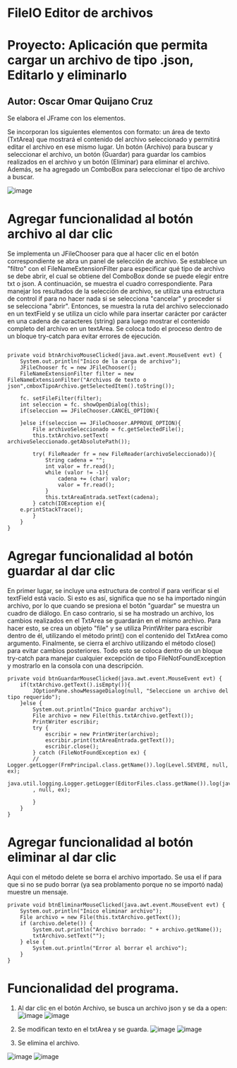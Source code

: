 # FileIO Editor de archivos

# Proyecto: Aplicación que permita cargar un archivo de tipo .json, Editarlo y eliminarlo
## Autor: Oscar Omar Quijano Cruz

Se elabora el JFrame con los elementos.

Se incorporan los siguientes elementos con formato: un área de texto (TxtArea) que mostrará el contenido del archivo seleccionado y permitirá editar el archivo en ese mismo lugar. Un botón (Archivo) para buscar y seleccionar el archivo, un botón (Guardar) para guardar los cambios realizados en el archivo y un botón (Eliminar) para eliminar el archivo. Además, se ha agregado un ComboBox para seleccionar el tipo de archivo a buscar.

![image](https://github.com/oscarspartan22/FileIO/assets/131202385/5a34cf8f-468b-4b8d-8198-d16b9b5bafb7)

# Agregar funcionalidad al botón archivo al dar clic

Se implementa un JFileChooser para que al hacer clic en el botón correspondiente se abra un panel de selección de archivo. Se establece un "filtro" con el FileNameExtensionFilter para especificar qué tipo de archivo se debe abrir, el cual se obtiene del ComboBox donde se puede elegir entre txt o json. A continuación, se muestra el cuadro correspondiente. Para manejar los resultados de la selección de archivo, se utiliza una estructura de control if para no hacer nada si se selecciona "cancelar" y proceder si se selecciona "abrir". Entonces, se muestra la ruta del archivo seleccionado en un textField y se utiliza un ciclo while para insertar carácter por carácter en una cadena de caracteres (string) para luego mostrar el contenido completo del archivo en un textArea. Se coloca todo el proceso dentro de un bloque try-catch para evitar errores de ejecución.

```

private void btnArchivoMouseClicked(java.awt.event.MouseEvent evt) {                                        
    System.out.println("Inico de la carga de archivo");
    JFileChooser fc = new JFileChooser();
    FileNameExtensionFilter filter = new FileNameExtensionFilter("Archivos de texto o json",cmboxTipoArchivo.getSelectedItem().toString());

    fc. setFileFilter(filter);
    int seleccion = fc. showOpenDialog(this);
    if(seleccion == JFileChooser.CANCEL_OPTION){

    }else if(seleccion == JFileChooser.APPROVE_OPTION){
        File archivoSeleccionado = fc.getSelectedFile();
        this.txtArchivo.setText( archivoSeleccionado.getAbsolutePath());

        try( FileReader fr = new FileReader(archivoSeleccionado)){
            String cadena = "";
            int valor = fr.read();
            while (valor != -1){
                cadena += (char) valor;
                valor = fr.read();
            }
            this.txtAreaEntrada.setText(cadena);
        } catch(IOException e){
    e.printStackTrace();
        }
    }
} 

```

# Agregar funcionalidad al botón guardar al dar clic

En primer lugar, se incluye una estructura de control if para verificar si el textField está vacío. Si esto es así, significa que no se ha importado ningún archivo, por lo que cuando se presiona el botón "guardar" se muestra un cuadro de diálogo. En caso contrario, si se ha mostrado un archivo, los cambios realizados en el TxtArea se guardarán en el mismo archivo. Para hacer esto, se crea un objeto "file" y se utiliza PrintWriter para escribir dentro de él, utilizando el método print() con el contenido del TxtArea como argumento. Finalmente, se cierra el archivo utilizando el método close() para evitar cambios posteriores. Todo esto se coloca dentro de un bloque try-catch para manejar cualquier excepción de tipo FileNotFoundException y mostrarlo en la consola con una descripción.
```
private void btnGuardarMouseClicked(java.awt.event.MouseEvent evt) {                                        
    if(txtArchivo.getText().isEmpty()){
        JOptionPane.showMessageDialog(null, "Seleccione un archivo del tipo requerido");
    }else {
        System.out.println("Inico guardar archivo");
        File archivo = new File(this.txtArchivo.getText());
        PrintWriter escribir;
        try {
            escribir = new PrintWriter(archivo);
            escribir.print(txtAreaEntrada.getText());
            escribir.close();
        } catch (FileNotFoundException ex) {
        // Logger.getLogger(FrmPrincipal.class.getName()).log(Level.SEVERE, null, ex);
        java.util.logging.Logger.getLogger(EditorFiles.class.getName()).log(java.util.logging.Level.SEVERE
        , null, ex);

        }
    }
}
```

# Agregar funcionalidad al botón eliminar al dar clic

Aqui con el método delete se borra el archivo importado. Se usa el if para que si no se pudo borrar (ya sea problamento porque no se importó nada) muestre un mensaje.

```
private void btnEliminarMouseClicked(java.awt.event.MouseEvent evt) {                                         
    System.out.println("Inico eliminar archivo");
    File archivo = new File(this.txtArchivo.getText());
    if (archivo.delete()) {
        System.out.println("Archivo borrado: " + archivo.getName());
        txtArchivo.setText("");
    } else {
        System.out.println("Error al borrar el archivo");
    }
}                                        

```
# Funcionalidad del programa. 

1. Al dar clic en el botón Archivo, se busca un archivo json y se da a open:
![image](https://github.com/oscarspartan22/FileIO/assets/131202385/92b96309-e6e7-4aad-81ee-13117b0a5ac8)
![image](https://github.com/oscarspartan22/FileIO/assets/131202385/b5a9b13b-cb37-4567-841f-307d9f4eb6b9)

2. Se modifican texto en el txtArea y se guarda.
![image](https://github.com/oscarspartan22/FileIO/assets/131202385/7456d30e-5396-49dd-a850-cebe24f0c6fe)
![image](https://github.com/oscarspartan22/FileIO/assets/131202385/ad7a3054-52aa-49b1-9225-ef56cbe6cba7)

3. Se elimina el archivo.

![image](https://github.com/oscarspartan22/FileIO/assets/131202385/83e59499-2ff4-4b36-9dfb-91fe245b2704)
![image](https://github.com/oscarspartan22/FileIO/assets/131202385/3968134d-c11f-46a2-ac9a-9b9e08475c8e)
